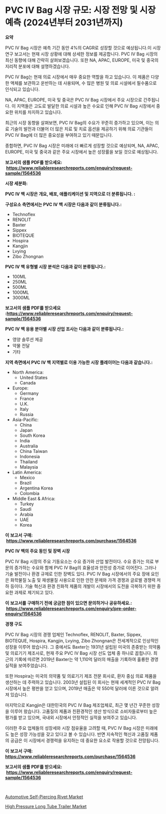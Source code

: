 <p><h1>PVC IV Bag 시장 규모: 시장 전망 및 시장 예측 (2024년부터 2031년까지)</h1></p><p><strong>요약</strong></p>
<p><p>PVC IV Bag 시장은 예측 기간 동안 4%의 CAGR로 성장할 것으로 예상됩니다.이 시장 연구 보고서는 현재 시장 상황에 대해 상세한 정보를 제공합니다. PVC IV Bag 시장의 최신 동향에 대해 간략히 살펴보겠습니다. 또한 NA, APAC, EUROPE, 미국 및 중국의 지리적 분포에 대해 설명하겠습니다.</p><p>PVC IV Bag는 현재 의료 시장에서 매우 중요한 역할을 하고 있습니다. 이 제품은 다양한 액체를 보관하고 운반하는 데 사용되며, 수 많은 병원 및 의료 시설에서 필수품으로 인식되고 있습니다.</p><p>NA, APAC, EUROPE, 미국 및 중국은 PVC IV Bag 시장에서 주요 시장으로 간주됩니다. 이 지역들은 고도로 발달한 의료 시설과 높은 수요로 인해 PVC IV Bag 시장에서 중요한 위치를 차지하고 있습니다.</p><p>최근의 시장 동향을 살펴보면, PVC IV Bag의 수요가 꾸준히 증가하고 있으며, 이는 의료 기술의 발전과 더불어 더 많은 치료 및 치료 옵션을 제공하기 위해 의료 기관들이 PVC IV Bag에 더 많은 중요성을 부여하고 있기 때문입니다.</p><p>종합하면, PVC IV Bag 시장은 미래에 더 빠르게 성장할 것으로 예상되며, NA, APAC, EUROPE, 미국 및 중국과 같은 주요 시장에서 높은 성장률을 보일 것으로 예상됩니다.</p></p>
<p><strong>보고서의 샘플 PDF를 받으세요: &nbsp;<a href="https://www.reliableresearchreports.com/enquiry/request-sample/1564536">https://www.reliableresearchreports.com/enquiry/request-sample/1564536</a></strong></p>
<p><strong>시장 세분화:</strong></p>
<p><strong> PVC IV 백 시장은 개요, 배포, 애플리케이션 및 지역으로 더 분류됩니다. :</strong></p>
<p><strong>구성요소 측면에서는 PVC IV 백 시장은 다음과 같이 분류됩니다.:</strong></p>
<p><ul><li>Technoflex</li><li>RENOLIT</li><li>Baxter</li><li>Sippex</li><li>BIOTEQUE</li><li>Hospira</li><li>Kangjin</li><li>Lvying</li><li>Zibo Zhongnan</li></ul></p>
<p><strong> PVC IV 백 유형별 시장 분석은 다음과 같이 분류됩니다.:</strong></p>
<p><ul><li>100ML</li><li>250ML</li><li>500ML</li><li>1000ML</li><li>3000ML</li></ul></p>
<p><strong>보고서의 샘플 PDF를 받으세요 :<a href="https://www.reliableresearchreports.com/enquiry/request-sample/1564536">https://www.reliableresearchreports.com/enquiry/request-sample/1564536</a></strong></p>
<p><strong> PVC IV 백 응용 분야별 시장 산업 조사는 다음과 같이 분류됩니다.:</strong></p>
<p><ul><li>영양 솔루션 제공</li><li>약물 전달</li><li>기타</li></ul></p>
<p><strong>지역 측면에서 PVC IV 백 지역별로 이용 가능한 시장 플레이어는 다음과 같습니다.:</strong></p>
<p><ul>
    <li>
        North America:
        <ul>
            <li>United States</li>
            <li>Canada</li>
        </ul>
    </li>
    <li>
        Europe:
        <ul>
            <li>Germany</li>
            <li>France</li>
            <li>U.K.</li>
            <li>Italy</li>
            <li>Russia</li>
        </ul>
    </li>
    <li>
        Asia-Pacific:
        <ul>
            <li>China</li>
            <li>Japan</li>
            <li>South Korea</li>
            <li>India</li>
            <li>Australia</li>
            <li>China Taiwan</li>
            <li>Indonesia</li>
            <li>Thailand</li>
            <li>Malaysia</li>
        </ul>
    </li>
    <li>
        Latin America:
        <ul>
            <li>Mexico</li>
            <li>Brazil</li>
            <li>Argentina Korea</li>
            <li>Colombia</li>
        </ul>
    </li>
    <li>
        Middle East & Africa:
        <ul>
            <li>Turkey</li>
            <li>Saudi</li>
            <li>Arabia</li>
            <li>UAE</li>
            <li>Korea</li>
        </ul>
    </li>
    </ul></p>
<p><strong>이 보고서 구매: &nbsp;<a href="https://www.reliableresearchreports.com/purchase/1564536">https://www.reliableresearchreports.com/purchase/1564536</a></strong></p>
<p><strong>PVC IV 백의 주요 동인 및 장벽 시장</strong></p>
<p><p>PVC IV Bag 시장의 주요 기동요소는 수요 증가와 산업 발전이다. 수요 증가는 의료 부문의 증가하는 수요와 함께 PVC IV Bag의 효율성과 안전성 증가로 이어진다. 그러나 기술 발전이나 환경 규제로 인한 장벽도 있다. PVC IV Bag 시장에서의 주요 장애 요인은 화학물질 노출 및 재생물질 사용으로 인한 안전 문제와 가격 경쟁과 글로벌 경쟁력 저하 등이다. 기술 혁신과 환경 친화적 제품의 개발이 시장에서의 도전을 극복하기 위한 중요한 과제로 제기되고 있다.</p></p>
<p><strong>이 보고서를 구매하기 전에 궁금한 점이 있으면 문의하거나 공유하세요.: &nbsp;<a href="https://www.reliableresearchreports.com/enquiry/pre-order-enquiry/1564536">https://www.reliableresearchreports.com/enquiry/pre-order-enquiry/1564536</a></strong></p>
<p><strong>경쟁 구도</strong></p>
<p><p>PVC IV Bag 시장의 경쟁 업체인 Technoflex, RENOLIT, Baxter, Sippex, BIOTEQUE, Hospira, Kangjin, Lvying, Zibo Zhongnan은 전세계적으로 인상적인 성장을 이루어 왔습니다. 그 중에서도 Baxter는 1931년 설립된 미국의 존중받는 의약품 및 의료기기 제조사로, 현재 주요 PVC IV Bag 시장 선도 업체 중 하나로 꼽힙니다. 최근의 기록에 따르면 2019년 Baxter는 약 1,110억 달러의 매출을 기록하여 훌륭한 경영 실적을 보여주었습니다. </p><p>또한 Hospira는 미국의 의약품 및 의료기기 제조 전문 회사로, 환자 중심 의료 제품을 생산하는 데 주력하고 있습니다. 2003년 설립된 이 회사는 현재 세계적인 PVC IV Bag 시장에서 높은 평판을 얻고 있으며, 2019년 매출은 약 550억 달러에 이른 것으로 알려져 있습니다.</p><p>마지막으로 Kangjin은 대한민국의 PVC IV Bag 제조업체로, 최근 몇 년간 꾸준한 성장을 이루어 왔습니다. 고품질의 제품과 친환경적인 생산 방식으로 소비자들로부터 높은 평가를 받고 있으며, 국내외 시장에서 안정적인 실적을 보여주고 있습니다.</p><p>이러한 주요 업체들의 성장세와 시장 점유율을 고려할 때, PVC IV Bag 시장은 미래에도 높은 성장 가능성을 갖고 있다고 볼 수 있습니다. 반면 지속적인 혁신과 고품질 제품의 공급은 이 시장에서 경쟁력을 유지하는 데 중요한 요소로 작용할 것으로 전망됩니다.</p></p>
<p><strong>이 보고서 구매: &nbsp; <a href="https://www.reliableresearchreports.com/purchase/1564536">https://www.reliableresearchreports.com/purchase/1564536</a></strong></p>
<p><strong>보고서의 샘플 PDF를 받으세요: &nbsp;<a href="https://www.reliableresearchreports.com/enquiry/request-sample/1564536">https://www.reliableresearchreports.com/enquiry/request-sample/1564536</a></strong><strong></strong></p>
<p>&nbsp;</p>
<p><p><a href="https://fearless-okapi-6c8.notion.site/Decoding-the-Automotive-Self-Piercing-Rivet-Market-A-Deep-Dive-into-the-Latest-Market-Trends-Marke-7366d4a666c34070b78f6f2095e0fc1e">Automotive Self-Piercing Rivet Market</a></p><p><a href="https://zircon-bluebell-299.notion.site/High-Pressure-Long-Tube-Trailer-Market-Size-Reflecting-a-Forecast-Till-2031-Market-By-Type-By-Appl-f4558516bbdb4c3f90045e3e2b9e896c">High Pressure Long Tube Trailer Market</a></p></p>